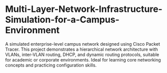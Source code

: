 # Multi-Layer-Network-Infrastructure-Simulation-for-a-Campus-Environment
A simulated enterprise-level campus network designed using Cisco Packet Tracer. This project demonstrates a hierarchical network architecture with VLANs, inter-VLAN routing, DHCP, and dynamic routing protocols, suitable for academic or corporate environments. Ideal for learning core networking concepts and practicing configuration skills.
